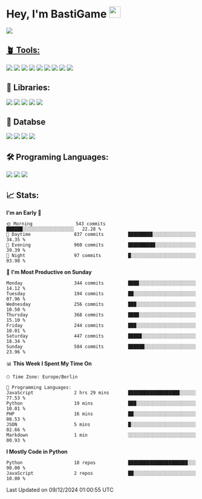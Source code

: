# Hey, I'm BastiGame <img src="https://raw.githubusercontent.com/MartinHeinz/MartinHeinz/master/wave.gif" width="30px">

<a href="https://discord.com/users/1018150165489668227"><img src="https://lanyard.cnrad.dev/api/1018150165489668227"><p/>

## 🪴 Tools:
[![](https://skillicons.dev/icons?i=discord)](https://discord.com/ "Discord")
[![](https://skillicons.dev/icons?i=bots)](https://discord.dev/ "Discord Bots")
[![](https://skillicons.dev/icons?i=pycharm)](https://jetbrains.com/pycharm/ "PyCharm")
[![](https://skillicons.dev/icons?i=webstorm)](https://jetbrains.com/webstorm/ "WebStorm")
[![](https://skillicons.dev/icons?i=vscode)](https://vscode.dev/ "VSC")
[![](https://skillicons.dev/icons?i=git)](https://git-scm.com/ "Git")
[![](https://skillicons.dev/icons?i=github)](https://github.com/ "GitHub")
[![](https://skillicons.dev/icons?i=notion)](https://www.notion.so "Notion")
[![](https://skillicons.dev/icons?i=figma)](https://www.figma.com "Figma")


## 🎉 Libraries:
[![](https://skillicons.dev/icons?i=fastapi)](https://fastapi.tiangolo.com/ "FastAPI")
[![](https://skillicons.dev/icons?i=flask)](https://flask.palletsprojects.com/en/3.0.x/ "Flask")
[![](https://skillicons.dev/icons?i=discordjs)](https://discord.js.org/ "DiscordJS")
[![](https://skillicons.dev/icons?i=nodejs)](https://nodejs.org/en "NodeJS")
[![](https://skillicons.dev/icons?i=npm)](https://www.npmjs.com/ "NPM")

## 💾 Databse
[![](https://skillicons.dev/icons?i=redis)](https://redis.io/de/ "Redis")
[![](https://skillicons.dev/icons?i=sqlite)](https://sqlite.org/ "SQLite")
[![](https://skillicons.dev/icons?i=postgresql)](https://postgresql.org/ "PostgreSQL")
[![](https://skillicons.dev/icons?i=mysql)](https://www.mysql.com/de/ "MySQL")


## 🛠️ Programing Languages:
[![](https://skillicons.dev/icons?i=py)](https://python.org/ "Python")
[![](https://skillicons.dev/icons?i=js)](https://de.wikipedia.org/wiki/JavaScript "JavaScript")
[![](https://skillicons.dev/icons?i=ts)](https://www.typescriptlang.org/ "TypeScript")


<!--## ⭐ Projekte:
[![Discord](https://img.shields.io/badge/Discord-%237289DA.svg?logo=discord&logoColor=white)](https://discord.gg/Hfjv2cCQ)
[![Twitch](https://img.shields.io/badge/Twitch-%239146FF.svg?logo=Twitch&logoColor=white)](https://www.twitch.tv/bastigametv)
[![FlashBot](https://img.shields.io/badge/FlashBot-%ff7e47.svg?logo=wechat&logoColor=white)](https://discord.com/application-directory/1111374314340626433)
[![FlashGlobal](https://img.shields.io/badge/FlashGlobal-%ff7e47.svg?logo=wechat&logoColor=white)](https://discord.com/application-directory/1169681232532099112)

-->

## 📈 Stats:
<!--START_SECTION:waka-->
**I'm an Early 🐤** 

```text
🌞 Morning                543 commits         ██████░░░░░░░░░░░░░░░░░░░   22.28 % 
🌆 Daytime                837 commits         █████████░░░░░░░░░░░░░░░░   34.35 % 
🌃 Evening                960 commits         ██████████░░░░░░░░░░░░░░░   39.39 % 
🌙 Night                  97 commits          █░░░░░░░░░░░░░░░░░░░░░░░░   03.98 % 
```
📅 **I'm Most Productive on Sunday** 

```text
Monday                   344 commits         ████░░░░░░░░░░░░░░░░░░░░░   14.12 % 
Tuesday                  194 commits         ██░░░░░░░░░░░░░░░░░░░░░░░   07.96 % 
Wednesday                256 commits         ███░░░░░░░░░░░░░░░░░░░░░░   10.50 % 
Thursday                 368 commits         ████░░░░░░░░░░░░░░░░░░░░░   15.10 % 
Friday                   244 commits         ███░░░░░░░░░░░░░░░░░░░░░░   10.01 % 
Saturday                 447 commits         █████░░░░░░░░░░░░░░░░░░░░   18.34 % 
Sunday                   584 commits         ██████░░░░░░░░░░░░░░░░░░░   23.96 % 
```


📊 **This Week I Spent My Time On** 

```text
🕑︎ Time Zone: Europe/Berlin

💬 Programming Languages: 
JavaScript               2 hrs 29 mins       ███████████████████░░░░░░   77.53 % 
Python                   19 mins             ███░░░░░░░░░░░░░░░░░░░░░░   10.01 % 
PHP                      16 mins             ██░░░░░░░░░░░░░░░░░░░░░░░   08.53 % 
JSON                     5 mins              █░░░░░░░░░░░░░░░░░░░░░░░░   02.66 % 
Markdown                 1 min               ░░░░░░░░░░░░░░░░░░░░░░░░░   00.93 % 
```

**I Mostly Code in Python** 

```text
Python                   18 repos            ██████████████████████░░░   90.00 % 
JavaScript               2 repos             ██░░░░░░░░░░░░░░░░░░░░░░░   10.00 % 
```




 Last Updated on 09/12/2024 01:00:55 UTC
<!--END_SECTION:waka-->
